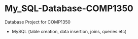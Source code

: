 # My_SQL-Database-COMP1350

Database Project for COMP1350

- MySQL (table creation, data insertion, joins, queries etc)
